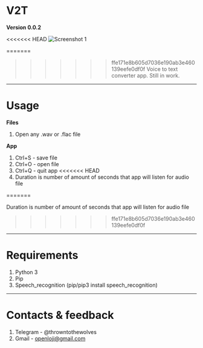 # V2T
**Version 0.0.2**

<<<<<<< HEAD
![Screenshot 1](https://github.com/Moonwalker1996/V2T/blob/main/images/mainappscreenshot.png)

=======
>>>>>>> ffe171e8b605d7036e190ab3e460139eefe0df0f
Voice to text converter app. Still in work.
---
# Usage

**Files**
1. Open any .wav or .flac file

**App**
1. Ctrl+S - save file
2. Ctrl+O - open file
3. Ctrl+Q - quit app
<<<<<<< HEAD
4. Duration is number of amount of seconds that app will listen for audio file

=======

Duration is number of amount of seconds that app will listen for audio file
>>>>>>> ffe171e8b605d7036e190ab3e460139eefe0df0f
---
# Requirements

1. Python 3
2. Pip
3. Speech_recognition (pip/pip3 install speech_recognition)
---
# Contacts & feedback
1. Telegram - @throwntothewolves
2. Gmail - <openloji@gmail.com>
